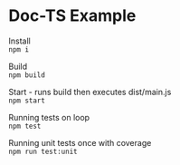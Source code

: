 # Doc-TS Example

Install  
`npm i`

Build  
`npm build`

Start - runs build then executes dist/main.js  
`npm start`

Running tests on loop  
`npm test`

Running unit tests once with coverage  
`npm run test:unit`

